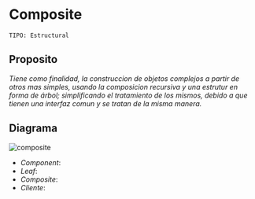 # Composite

```
TIPO: Estructural
```
## Proposito
_Tiene como finalidad, la construccion de objetos complejos a partir de otros mas simples, usando la composicion recursiva y una estrutur en forma de árbol; simplificando el tratamiento de los mismos, debido a que tienen una interfaz comun y se tratan de la misma manera._

## Diagrama


![composite](https://user-images.githubusercontent.com/42217739/46707837-55201680-cc01-11e8-83f9-50b71fc3e51d.jpg)

* _Component_:
* _Leaf_:
* _Composite_:
* _Cliente_:
